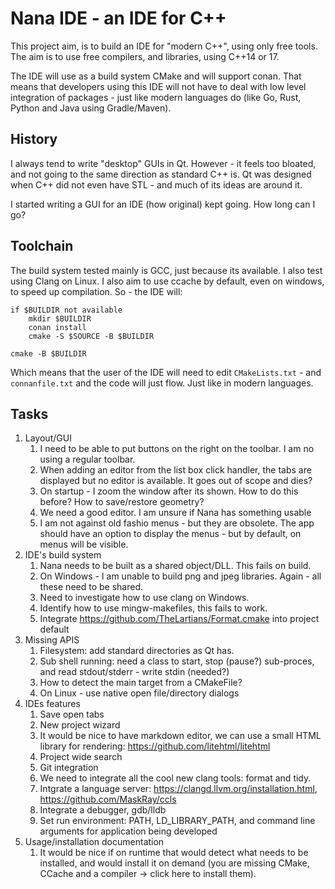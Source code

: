 # Nana IDE - an IDE for C++

This project aim, is to build an IDE for "modern C++", using only free tools.
The aim is to use free compilers, and libraries, using C++14 or 17.

The IDE will use as a build system CMake and will support conan. That means that
developers using this IDE will not have to deal with low level integration of
packages - just like modern languages do (like Go, Rust, Python and Java using
Gradle/Maven).

## History
I always tend to write "desktop" GUIs in Qt. However - it feels too bloated,
and not going to the same direction as standard C++ is. Qt was designed when
C++ did not even have STL - and much of its ideas are around it.

I started writing a GUI for an IDE (how original) kept going. How long can I go?

## Toolchain
The build system tested mainly is GCC, just because its available. I also test
using Clang on Linux. I also aim to use ccache by default, even on windows,
to speed up compilation. So - the IDE will:

```
if $BUILDIR not available
    mkdir $BUILDIR
    conan install
    cmake -S $SOURCE -B $BUILDIR

cmake -B $BUILDIR
```

Which means that the user of the IDE will need to edit `CMakeLists.txt` - and
`connanfile.txt` and the code will just flow. Just like in modern languages.

## Tasks

1. Layout/GUI
    1. I need to be able to put buttons on the right on the toolbar. I am no
       using a regular toolbar.
    2. When adding an editor from the list box click handler, the tabs are
       displayed but no editor is available. It goes out of scope and dies?
    3. On startup - I zoom the window after its shown. How to do this before?
       How to save/restore geometry?
    4. We need a good editor.  I am unsure if Nana has something usable
    5. I am not against old fashio menus - but they are obsolete. The app should
       have an option to display the menus - but by default, on menus will be
       visible.
2. IDE's build system
    1. Nana needs to be built as a shared object/DLL. This fails on build.
    2. On Windows - I am unable to build png and jpeg libraries. Again - all
       these need to be shared.
    3. Need to investigate how to use clang on Windows.
    4. Identify how to use mingw-makefiles, this fails to work.
    6. Integrate https://github.com/TheLartians/Format.cmake into project default
3. Missing APIS
    1. Filesystem: add standard directories as Qt has.
    2. Sub shell running: need a class to start, stop (pause?) sub-proces, and
       read stdout/stderr - write stdin (needed?)
    3. How to detect the main target from a CMakeFile?
    4. On Linux - use native open file/directory dialogs
4. IDEs features
    1. Save open tabs
    2. New project wizard
    3. It would be nice to have markdown editor, we can use a small HTML library
       for rendering:  https://github.com/litehtml/litehtml
    4. Project wide search
    5. Git integration
    6. We need to integrate all the cool new clang tools: format and tidy.
    7. Intgrate a language server: https://clangd.llvm.org/installation.html, https://github.com/MaskRay/ccls
    8. Integrate a debugger, gdb/lldb
    9. Set run environment: PATH, LD_LIBRARY_PATH, and command line arguments for
       application being developed
5. Usage/installation documentation
    1. It would be nice if on runtime that would detect what needs to be
       installed, and would install it on demand (you are missing CMake,
       CCache and a compiler -> click here to install them).

